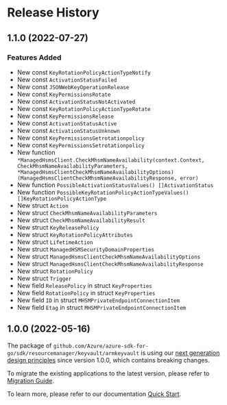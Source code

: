 # Release History

## 1.1.0 (2022-07-27)
### Features Added

- New const `KeyRotationPolicyActionTypeNotify`
- New const `ActivationStatusFailed`
- New const `JSONWebKeyOperationRelease`
- New const `KeyPermissionsRotate`
- New const `ActivationStatusNotActivated`
- New const `KeyRotationPolicyActionTypeRotate`
- New const `KeyPermissionsRelease`
- New const `ActivationStatusActive`
- New const `ActivationStatusUnknown`
- New const `KeyPermissionsGetrotationpolicy`
- New const `KeyPermissionsSetrotationpolicy`
- New function `*ManagedHsmsClient.CheckMhsmNameAvailability(context.Context, CheckMhsmNameAvailabilityParameters, *ManagedHsmsClientCheckMhsmNameAvailabilityOptions) (ManagedHsmsClientCheckMhsmNameAvailabilityResponse, error)`
- New function `PossibleActivationStatusValues() []ActivationStatus`
- New function `PossibleKeyRotationPolicyActionTypeValues() []KeyRotationPolicyActionType`
- New struct `Action`
- New struct `CheckMhsmNameAvailabilityParameters`
- New struct `CheckMhsmNameAvailabilityResult`
- New struct `KeyReleasePolicy`
- New struct `KeyRotationPolicyAttributes`
- New struct `LifetimeAction`
- New struct `ManagedHSMSecurityDomainProperties`
- New struct `ManagedHsmsClientCheckMhsmNameAvailabilityOptions`
- New struct `ManagedHsmsClientCheckMhsmNameAvailabilityResponse`
- New struct `RotationPolicy`
- New struct `Trigger`
- New field `ReleasePolicy` in struct `KeyProperties`
- New field `RotationPolicy` in struct `KeyProperties`
- New field `ID` in struct `MHSMPrivateEndpointConnectionItem`
- New field `Etag` in struct `MHSMPrivateEndpointConnectionItem`


## 1.0.0 (2022-05-16)

The package of `github.com/Azure/azure-sdk-for-go/sdk/resourcemanager/keyvault/armkeyvault` is using our [next generation design principles](https://azure.github.io/azure-sdk/general_introduction.html) since version 1.0.0, which contains breaking changes.

To migrate the existing applications to the latest version, please refer to [Migration Guide](https://aka.ms/azsdk/go/mgmt/migration).

To learn more, please refer to our documentation [Quick Start](https://aka.ms/azsdk/go/mgmt).